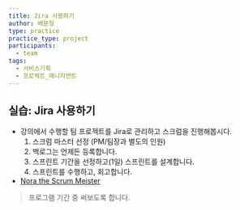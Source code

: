 ```yaml
---
title: Jira 사용하기
author: 배문형
type: practice
practice_type: project
participants:
  - team
tags:
  - 서비스기획
  - 프로젝트_매니지먼트
---
```


## 실습: Jira 사용하기

- 강의에서 수행할 팀 프로젝트를 Jira로 관리하고 스크럼을 진행해봅시다.
	1. 스크럼 마스터 선정 (PM/팀장과 별도의 인원)
	2. 백로그는 언제든 등록합니다.
	3. 스프린트 기간을 선정하고(1일) 스프린트를 설계합니다.
	4. 스프린트를 수행하고, 회고합니다.
- [Nora the Scrum Meister](https://m00nlygreat.notion.site/Scrum-Meister-Nora-23396ccfa44080069b3ae346a474f63c)

> 프로그램 기간 중 써보도록 합니다.